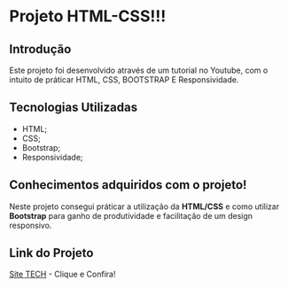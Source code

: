 # Projeto HTML-CSS!!!

## Introdução

Este projeto foi desenvolvido através de um tutorial no Youtube, com o intuito de práticar HTML, CSS, BOOTSTRAP E Responsividade. 

## Tecnologias Utilizadas 

- HTML;
- CSS;
- Bootstrap;
- Responsividade;

## Conhecimentos adquiridos com o projeto!

Neste projeto consegui práticar a utilização da **HTML/CSS** e como utilizar **Bootstrap** para ganho de produtividade e facilitação de um design responsivo.

## Link do Projeto

[Site TECH](https://pagina-tech-bootstrap.netlify.app/) - Clique e Confira!